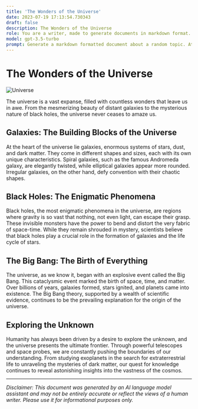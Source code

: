 ```yaml
---
title: 'The Wonders of the Universe'
date: 2023-07-19 17:13:54.730343
draft: false
description: The Wonders of the Universe
role: You are a writer, made to generate documents in markdown format. It is very important that all of the documents you generate are in valid markdown format.
model: gpt-3.5-turbo
prompt: Generate a markdown formatted document about a random topic. At the bottom, include a disclaimer explaining that the document was generated by you. The first line of the document should be the title. Make sure that the entire document is in proper markdown format, using a mix of various tags to make the document visually appealing.
---
```


# The Wonders of the Universe

![Universe](https://images.unsplash.com/photo-1559128177-fedb796cdfbe)

The universe is a vast expanse, filled with countless wonders that leave us in awe. From the mesmerizing beauty of distant galaxies to the mysterious nature of black holes, the universe never ceases to amaze us. 

## Galaxies: The Building Blocks of the Universe

At the heart of the universe lie galaxies, enormous systems of stars, dust, and dark matter. They come in different shapes and sizes, each with its own unique characteristics. Spiral galaxies, such as the famous Andromeda galaxy, are elegantly twisted, while elliptical galaxies appear more rounded. Irregular galaxies, on the other hand, defy convention with their chaotic shapes.

## Black Holes: The Enigmatic Phenomena

Black holes, the most enigmatic phenomena in the universe, are regions where gravity is so vast that nothing, not even light, can escape their grasp. These invisible monsters have the power to bend and distort the very fabric of space-time. While they remain shrouded in mystery, scientists believe that black holes play a crucial role in the formation of galaxies and the life cycle of stars.

## The Big Bang: The Birth of Everything

The universe, as we know it, began with an explosive event called the Big Bang. This cataclysmic event marked the birth of space, time, and matter. Over billions of years, galaxies formed, stars ignited, and planets came into existence. The Big Bang theory, supported by a wealth of scientific evidence, continues to be the prevailing explanation for the origin of the universe.

## Exploring the Unknown

Humanity has always been driven by a desire to explore the unknown, and the universe presents the ultimate frontier. Through powerful telescopes and space probes, we are constantly pushing the boundaries of our understanding. From studying exoplanets in the search for extraterrestrial life to unraveling the mysteries of dark matter, our quest for knowledge continues to reveal astonishing insights into the vastness of the cosmos.

---

*Disclaimer: This document was generated by an AI language model assistant and may not be entirely accurate or reflect the views of a human writer. Please use it for informational purposes only.*

